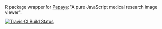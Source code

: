 R package wrapper for [Papaya](https://github.com/rii-mango/Papaya): "A pure JavaScript medical research image viewer".

[![Travis-CI Build Status](https://travis-ci.org/muschellij2/papayar.svg?branch=master)](https://travis-ci.org/muschellij2/papayar)